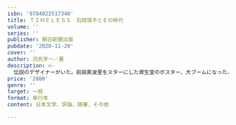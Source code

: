 ```yaml
---
isbn: '9784022517340'
title: ＴＩＭＥＬＥＳＳ　石岡瑛子とその時代
volume: ''
series: ''
publisher: 朝日新聞出版
pubdate: '2020-11-20'
cover: ''
author: 河尻亨一／著
description: >-
  伝説のデザイナーがいた。前田美波里をスターにした資生堂のポスター、大ブームになったパルコの広告。それらを手がけた後に渡米し、アカデミー賞に輝いた彼女は、変化の時代をいかにサバイブしたのか。スティーブ・ジョブズも崇拝したエイコの「私」に迫る評伝。
price: '2800'
genre: ''
target: 一般
format: 単行本
content: 日本文学、評論、随筆、その他

---
```

